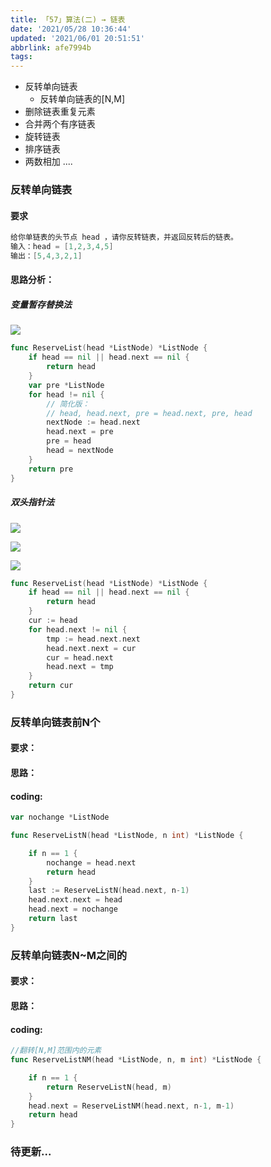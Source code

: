 ```yaml
---
title: 「57」算法(二) → 链表
date: '2021/05/28 10:36:44'
updated: '2021/06/01 20:51:51'
abbrlink: afe7994b
tags:
---
```



* 反转单向链表
  * 反转单向链表的[N,M]
* 删除链表重复元素
* 合并两个有序链表
* 旋转链表
* 排序链表
* 两数相加 
....
<!--more-->

### 反转单向链表

#### 要求
```go
给你单链表的头节点 head ，请你反转链表，并返回反转后的链表。
输入：head = [1,2,3,4,5]
输出：[5,4,3,2,1]
```

#### 思路分析：

##### 变量暂存替换法
![](https://github.com/crab21/Images/tree/master/clipboard_20210528_031731.png)

```go
func ReserveList(head *ListNode) *ListNode {
	if head == nil || head.next == nil {
		return head
	}
	var pre *ListNode
	for head != nil {
        // 简化版：
        // head, head.next, pre = head.next, pre, head
		nextNode := head.next
		head.next = pre
		pre = head
		head = nextNode
	}
	return pre
}
```

##### 双头指针法

![](https://github.com/crab21/Images/tree/master/clipboard_20210528_031843.png)

![](https://github.com/crab21/Images/tree/master/clipboard_20210528_031913.png)

![](https://github.com/crab21/Images/tree/master/clipboard_20210528_031933.png)


```go
func ReserveList(head *ListNode) *ListNode {
	if head == nil || head.next == nil {
		return head
	}
	cur := head
	for head.next != nil {
		tmp := head.next.next
		head.next.next = cur
		cur = head.next
		head.next = tmp
	}
	return cur
}
```

### 反转单向链表前N个

#### 要求：

#### 思路：

#### coding:


```go
var nochange *ListNode

func ReserveListN(head *ListNode, n int) *ListNode {

	if n == 1 {
		nochange = head.next
		return head
	}
	last := ReserveListN(head.next, n-1)
	head.next.next = head
	head.next = nochange
	return last
}
```


### 反转单向链表N~M之间的

#### 要求：

#### 思路：

#### coding:


```go
//翻转[N,M]范围内的元素
func ReserveListNM(head *ListNode, n, m int) *ListNode {

	if n == 1 {
		return ReserveListN(head, m)
	}
	head.next = ReserveListNM(head.next, n-1, m-1)
	return head
}
```

### 待更新...
